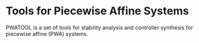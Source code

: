# Tools for Piecewise Affine Systems

PWATOOL is a set of tools for stability analysis and controller synthesis for piecewise affine (PWA) systems.
